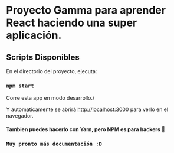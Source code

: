 # Proyecto Gamma para aprender React haciendo una super aplicación.

## Scripts Disponibles

En el directorio del proyecto, ejecuta:

### `npm start`

Corre esta app en modo desarrollo.\
 
Y automaticamente se abrirá [http://localhost:3000](http://localhost:3000) para verlo en el navegador.

#### Tambien puedes hacerlo con Yarn, pero NPM es para hackers 🎇


### `Muy pronto más documentación :D`

